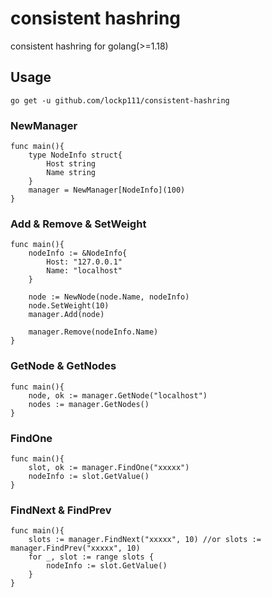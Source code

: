 # consistent hashring
consistent hashring for golang(>=1.18)

## Usage
```shell
go get -u github.com/lockp111/consistent-hashring
```
### NewManager
```golang
func main(){
    type NodeInfo struct{
        Host string
        Name string
    }
    manager = NewManager[NodeInfo](100)
}
```

### Add & Remove & SetWeight
```golang
func main(){
    nodeInfo := &NodeInfo{
        Host: "127.0.0.1"
        Name: "localhost"
    }

    node := NewNode(node.Name, nodeInfo)
    node.SetWeight(10)
    manager.Add(node)

    manager.Remove(nodeInfo.Name)
}
```

### GetNode & GetNodes
```golang
func main(){
    node, ok := manager.GetNode("localhost")
    nodes := manager.GetNodes()
}
```

### FindOne
```golang
func main(){
    slot, ok := manager.FindOne("xxxxx")
    nodeInfo := slot.GetValue()
}
```

### FindNext & FindPrev
```golang
func main(){
    slots := manager.FindNext("xxxxx", 10) //or slots := manager.FindPrev("xxxxx", 10)
    for _, slot := range slots {
        nodeInfo := slot.GetValue()
    }
}
```